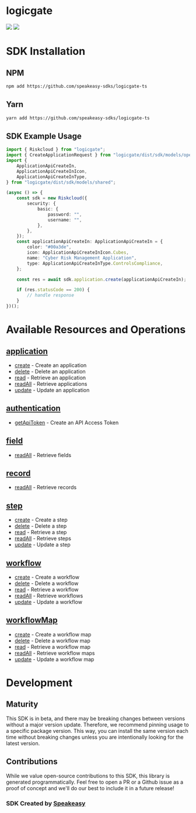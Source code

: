# logicgate

<div align="left">
    <a href="https://speakeasyapi.dev/"><img src="https://custom-icon-badges.demolab.com/badge/-Built%20By%20Speakeasy-212015?style=for-the-badge&logoColor=FBE331&logo=speakeasy&labelColor=545454" /></a>
    <a href="https://github.com/speakeasy-sdks/logicgate-ts.git/actions"><img src="https://img.shields.io/github/actions/workflow/status/speakeasy-sdks/logicgate-ts/speakeasy_sdk_generation.yml?style=for-the-badge" /></a>
    
</div>

<!-- Start SDK Installation -->
# SDK Installation

## NPM

```bash
npm add https://github.com/speakeasy-sdks/logicgate-ts
```

## Yarn

```bash
yarn add https://github.com/speakeasy-sdks/logicgate-ts
```
<!-- End SDK Installation -->

## SDK Example Usage
<!-- Start SDK Example Usage -->


```typescript
import { Riskcloud } from "logicgate";
import { CreateApplicationRequest } from "logicgate/dist/sdk/models/operations";
import {
    ApplicationApiCreateIn,
    ApplicationApiCreateInIcon,
    ApplicationApiCreateInType,
} from "logicgate/dist/sdk/models/shared";

(async () => {
    const sdk = new Riskcloud({
        security: {
            basic: {
                password: "",
                username: "",
            },
        },
    });
    const applicationApiCreateIn: ApplicationApiCreateIn = {
        color: "#00a3de",
        icon: ApplicationApiCreateInIcon.Cubes,
        name: "Cyber Risk Management Application",
        type: ApplicationApiCreateInType.ControlsCompliance,
    };

    const res = await sdk.application.create(applicationApiCreateIn);

    if (res.statusCode == 200) {
        // handle response
    }
})();

```
<!-- End SDK Example Usage -->

<!-- Start SDK Available Operations -->
# Available Resources and Operations


## [application](docs/sdks/application/README.md)

* [create](docs/sdks/application/README.md#create) - Create an application
* [delete](docs/sdks/application/README.md#delete) - Delete an application
* [read](docs/sdks/application/README.md#read) - Retrieve an application
* [readAll](docs/sdks/application/README.md#readall) - Retrieve applications
* [update](docs/sdks/application/README.md#update) - Update an application

## [authentication](docs/sdks/authentication/README.md)

* [getApiToken](docs/sdks/authentication/README.md#getapitoken) - Create an API Access Token

## [field](docs/sdks/field/README.md)

* [readAll](docs/sdks/field/README.md#readall) - Retrieve fields

## [record](docs/sdks/record/README.md)

* [readAll](docs/sdks/record/README.md#readall) - Retrieve records

## [step](docs/sdks/step/README.md)

* [create](docs/sdks/step/README.md#create) - Create a step
* [delete](docs/sdks/step/README.md#delete) - Delete a step
* [read](docs/sdks/step/README.md#read) - Retrieve a step
* [readAll](docs/sdks/step/README.md#readall) - Retrieve steps
* [update](docs/sdks/step/README.md#update) - Update a step

## [workflow](docs/sdks/workflow/README.md)

* [create](docs/sdks/workflow/README.md#create) - Create a workflow
* [delete](docs/sdks/workflow/README.md#delete) - Delete a workflow
* [read](docs/sdks/workflow/README.md#read) - Retrieve a workflow
* [readAll](docs/sdks/workflow/README.md#readall) - Retrieve workflows
* [update](docs/sdks/workflow/README.md#update) - Update a workflow

## [workflowMap](docs/sdks/workflowmap/README.md)

* [create](docs/sdks/workflowmap/README.md#create) - Create a workflow map
* [delete](docs/sdks/workflowmap/README.md#delete) - Delete a workflow map
* [read](docs/sdks/workflowmap/README.md#read) - Retrieve a workflow map
* [readAll](docs/sdks/workflowmap/README.md#readall) - Retrieve workflow maps
* [update](docs/sdks/workflowmap/README.md#update) - Update a workflow map
<!-- End SDK Available Operations -->

<!-- Start Dev Containers -->



<!-- End Dev Containers -->

<!-- Placeholder for Future Speakeasy SDK Sections -->

# Development

## Maturity

This SDK is in beta, and there may be breaking changes between versions without a major version update. Therefore, we recommend pinning usage
to a specific package version. This way, you can install the same version each time without breaking changes unless you are intentionally
looking for the latest version.

## Contributions

While we value open-source contributions to this SDK, this library is generated programmatically.
Feel free to open a PR or a Github issue as a proof of concept and we'll do our best to include it in a future release!

### SDK Created by [Speakeasy](https://docs.speakeasyapi.dev/docs/using-speakeasy/client-sdks)
